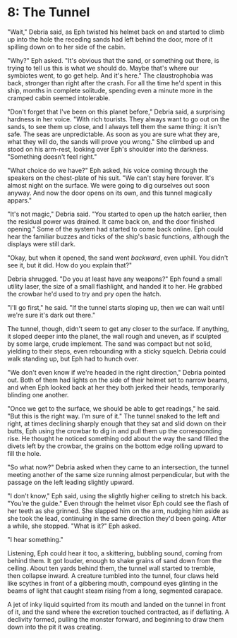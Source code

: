 # 8: The Tunnel

"Wait," Debria said, as Eph twisted his helmet back on and started to climb up into the hole the receding sands had left behind the door, more of it spilling down on to her side of the cabin.

"Why?" Eph asked. "It's obvious that the sand, or something out there, is trying to tell us this is what we should do. Maybe that's where our symbiotes went, to go get help. And it's here." The claustrophobia was back, stronger than right after the crash. For all the time he'd spent in this ship, months in complete solitude, spending even a minute more in the cramped cabin seemed intolerable.

"Don't forget that I've been on this planet before," Debria said, a surprising hardness in her voice. "With rich tourists. They always want to go out on the sands, to see them up close, and I always tell them the same thing: it isn't safe. The seas are unpredictable. As soon as you are sure what they are, what they will do, the sands will prove you wrong." She climbed up and stood on his arm-rest, looking over Eph's shoulder into the darkness. "Something doesn't feel right."

"What choice do we have?" Eph asked, his voice coming through the speakers on the chest-plate of his suit. "We can't stay here forever. It's almost night on the surface. We were going to dig ourselves out soon anyway. And now the door opens on its own, and this tunnel magically appars."

"It's not magic," Debria said. "You started to open up the hatch earlier, then the residual power was drained. It came back on, and the door finished opening." Some of the system had started to come back online. Eph could hear the familiar buzzes and ticks of the ship's basic functions, although the displays were still dark.

"Okay, but when it opened, the sand went *backward*, even uphill. You didn't see it, but it did. How do you explain that?"

Debria shrugged. "Do you at least have any weapons?" Eph found a small utility laser, the size of a small flashlight, and handed it to her. He grabbed the crowbar he'd used to try and pry open the hatch.

"I'll go first," he said. "If the tunnel starts sloping up, then we can wait until we're sure it's dark out there." 

The tunnel, though, didn't seem to get any closer to the surface. If anything, it sloped deeper into the planet, the wall rough and uneven, as if sculpted by some large, crude implement. The sand was compact but not solid, yielding to their steps, even rebounding with a sticky squelch. Debria could walk standing up, but Eph had to hunch over.

"We don't even know if we're headed in the right direction," Debria pointed out. Both of them had lights on the side of their helmet set to narrow beams, and when Eph looked back at her they both jerked their heads, temporarily blinding one another.

"Once we get to the surface, we should be able to get readings," he said. "But this is the right way. I'm sure of it." The tunnel snaked to the left and right, at times declining sharply enough that they sat and slid down on their butts, Eph using the crowbar to dig in and pull them up the corresponding rise. He thought he noticed something odd about the way the sand filled the divets left by the crowbar, the grains on the bottom edge rolling upward to fill the hole.

"So what now?" Debria asked when they came to an intersection, the tunnel meeting another of the same size running almost perpendicular, but with the passage on the left leading slightly upward.

"I don't know," Eph said, using the slightly higher ceiling to stretch his back. "You're the guide." Even through the helmet visor Eph could see the flash of her teeth as she grinned. She slapped him on the arm, nudging him aside as she took the lead, continuing in the same direction they'd been going. After a while, she stopped. "What is it?" Eph asked.

"I hear something." 

Listening, Eph could hear it too, a skittering, bubbling sound, coming from behind them. It got louder, enough to shake grains of sand down from the ceiling. About ten yards behind them, the tunnel wall started to tremble, then collapse inward. A creature tumbled into the tunnel, four claws held like scythes in front of a gibbering mouth, compound eyes glinting in the beams of light that caught steam rising from a long, segmented carapace. 

A jet of inky liquid squirted from its mouth and landed on the tunnel in front of it, and the sand where the excretion touched contracted, as if deflating. A declivity formed, pulling the monster forward, and beginning to draw them down into the pit it was creating. 